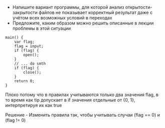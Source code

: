 - Напишите вариант программы, для которой анализ открытости-закрытости файлов не показывает корректный
  результат даже с учётом всех возможных условий в переходах
- Предложите, каким образом можно решить описанные в лекции проблемы в этой ситуации

```
main() {
    var flag;
    flag = input;
    if (flag) {
        open();
    }
    // ... do smth
    if (flag) {
        close();
    }
    return 0;
}
```

Плохо потому что в правилах учитываются только два значения flag, в то время как tip допускает в if значения отдельные
от {0, 1}, интерпретируя их как true

Решение - Изменить правила так, чтобы учитывать случаи (flag == 0) и (flag != 0)
